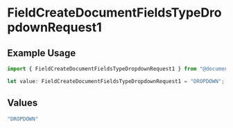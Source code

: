 # FieldCreateDocumentFieldsTypeDropdownRequest1

## Example Usage

```typescript
import { FieldCreateDocumentFieldsTypeDropdownRequest1 } from "@documenso/sdk-typescript/models/operations";

let value: FieldCreateDocumentFieldsTypeDropdownRequest1 = "DROPDOWN";
```

## Values

```typescript
"DROPDOWN"
```